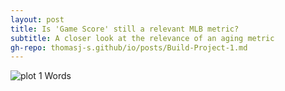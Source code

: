 ```yaml
---
layout: post
title: Is 'Game Score' still a relevant MLB metric?
subtitle: A closer look at the relevance of an aging metric
gh-repo: thomasj-s.github/io/posts/Build-Project-1.md
---
```


![plot 1](C:\Users\Chris\Downloads\build_project_1_vis_1.png)
Words
